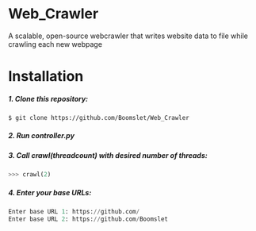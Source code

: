 # Web_Crawler
A scalable, open-source webcrawler that writes website data to file while crawling each new webpage

# Installation
##### 1. Clone this repository:
```
$ git clone https://github.com/Boomslet/Web_Crawler
```

##### 2. Run controller.py


##### 3. Call crawl(threadcount) with desired number of threads:
```Python
>>> crawl(2)
```
##### 4. Enter your base URLs:
```Python
Enter base URL 1: https://github.com/
Enter base URL 2: https://github.com/Boomslet
```
